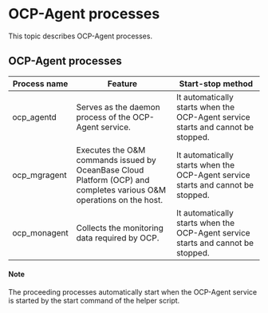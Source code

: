 # OCP-Agent processes

This topic describes OCP-Agent processes.

## OCP-Agent processes

| Process name | Feature | Start-stop method |
|---------------|----------------------------------|-----------------------------------|
| ocp_agentd | Serves as the daemon process of the OCP-Agent service.  | It automatically starts when the OCP-Agent service starts and cannot be stopped.  |
| ocp_mgragent | Executes the O&M commands issued by OceanBase Cloud Platform (OCP) and completes various O&M operations on the host.  | It automatically starts when the OCP-Agent service starts and cannot be stopped.  |
| ocp_monagent | Collects the monitoring data required by OCP.  | It automatically starts when the OCP-Agent service starts and cannot be stopped.  |

  <main id="notice" type='explain'>
    <h4>Note</h4>
    <p>The proceeding processes automatically start when the OCP-Agent service is started by the start command of the helper script.</p>
  </main>
